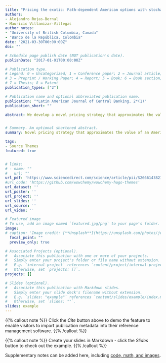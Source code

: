 ```yaml
---
title: "Pricing the exotic: Path-dependent American options with stochastic barriers"
authors:
- Alejandro Rojas-Bernal
- Mauricio Villamizar-Villegas
author_notes:
- "University of British Columbia, Canada"
- "Banco de la República, Colombia"
date: "2021-03-30T00:00:00Z"
doi: ""

# Schedule page publish date (NOT publication's date).
publishDate: "2017-01-01T00:00:00Z"

# Publication type.
# Legend: 0 = Uncategorized; 1 = Conference paper; 2 = Journal article;
# 3 = Preprint / Working Paper; 4 = Report; 5 = Book; 6 = Book section;
# 7 = Thesis; 8 = Patent
publication_types: ["2"]

# Publication name and optional abbreviated publication name.
publication: "*Latin American Journal of Central Banking, 2*(1)"
publication_short: ""

abstract: We develop a novel pricing strategy that approximates the value of an American option with exotic features through a portfolio of European options with different maturities. Among our findings, we show that (i) our model is numerically robust in pricing plain vanilla American options; (ii) the model matches observed bids and premiums of multidimensional options that integrate Ratchet, Asian, and Barrier characteristics; and (iii) our closed-form approximation allows for an analytical solution of the option's greeks, which characterize the sensitivity to various risk factors. Finally, compared to the traditional Monte Carlo simulations method, we highlight that our estimation has a more accurate prediction and requires less than 1% of the computational time.


# Summary. An optional shortened abstract.
summary: Novel pricing strategy that approximates the value of an American option with exotic features through a portfolio of European options with different maturities. 

tags:
- Source Themes
featured: true


# links:
# - name: ""
#   url: ""
url_pdf: 'https://www.sciencedirect.com/science/article/pii/S2666143821000053'
#url_code: 'https://github.com/wowchemy/wowchemy-hugo-themes'
url_dataset: ''
url_poster: ''
url_project: ''
url_slides: ''
url_source: ''
url_video: ''

# Featured image
# To use, add an image named `featured.jpg/png` to your page's folder. 
image:
# caption: 'Image credit: [**Unsplash**](https://unsplash.com/photos/jdD8gXaTZsc)'
  focal_point: ""
  preview_only: true

# Associated Projects (optional).
#   Associate this publication with one or more of your projects.
#   Simply enter your project's folder or file name without extension.
#   E.g. `internal-project` references `content/project/internal-project/index.md`.
#   Otherwise, set `projects: []`.
projects: []

# Slides (optional).
#   Associate this publication with Markdown slides.
#   Simply enter your slide deck's filename without extension.
#   E.g. `slides: "example"` references `content/slides/example/index.md`.
#   Otherwise, set `slides: ""`.
slides: example
---
```


{{% callout note %}}
Click the *Cite* button above to demo the feature to enable visitors to import publication metadata into their reference management software.
{{% /callout %}}

{{% callout note %}}
Create your slides in Markdown - click the *Slides* button to check out the example.
{{% /callout %}}

Supplementary notes can be added here, including [code, math, and images](https://wowchemy.com/docs/writing-markdown-latex/).
